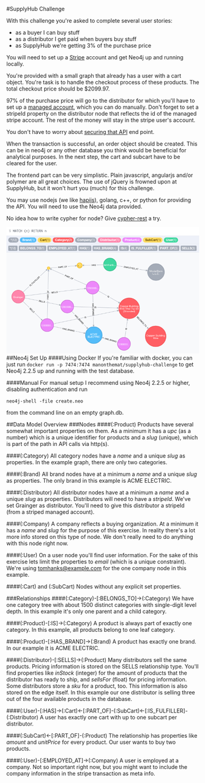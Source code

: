 #SupplyHub Challenge

With this challenge you're asked to complete several user stories:

- as a buyer I can buy stuff
- as a distributor I get paid when buyers buy stuff
- as SupplyHub we're getting 3% of the purchase price

You will need to set up a [Stripe](https://stripe.com/) account and get Neo4j up and running locally.

You're provided with a small graph that already has a user with a cart object. You're task is to handle the checkout process of these products. The total checkout price should be $2099.97.

97% of the purchase price will go to the distributor for which you'll have to set up a [managed account](https://stripe.com/docs/connect/managed-accounts), which you can do manually. Don't forget to set a stripeId property on the distributor node that reflects the id of the managed stripe account. The rest of the money will stay in the stripe user's account.

You don't have to worry about [securing that API](https://tools.ietf.org/html/rfc7519) end point.

When the transaction is successful, an order object should be created. This can be in neo4j or any other database you think would be beneficial for analytical purposes. In the next step, the cart and subcart have to be cleared for the user.

The frontend part can be very simplistic. Plain javascript, angularjs and/or polymer are all great choices. The use of jQuery is frowned upon at SupplyHub, but it won't hurt you (much) for this challenge.

You may use nodejs (we like [hapijs](http://hapijs.com/)), golang, c++, or python for providing the API. You will need to use the Neo4j data provided.

No idea how to write cypher for node? Give [cypher-rest](https://www.npmjs.com/package/cypher-rest) a try.

![Graph Example](example_graph.png)
##Neo4j Set Up
####Using Docker
If you're familiar with docker, you can just run ```docker run -p 7474:7474 manonthemat/supplyhub-challenge``` to get Neo4j 2.2.5 up and running with the test database.

####Manual
For manual setup I recommend using Neo4j 2.2.5 or higher, disabling authentication and run

    neo4j-shell -file create.neo

from the command line on an empty graph.db.

##Data Model Overview
###Nodes
####(:Product)
Products have several somewhat important properties on them.
As a minimum it has a *upc* (as a number) which is a unique identifier for products and a *slug* (unique), which is part of the path in API calls via http(s).

####(:Category)
All category nodes have a *name* and a unique *slug* as properties.
In the example graph, there are only two categories.

####(:Brand)
All brand nodes have at a minimum a *name* and a unique *slug* as properties.
The only brand in this example is ACME ELECTRIC.

####(:Distributor)
All distributor nodes have at a minimum a *name* and a unique *slug* as properties. Distributors will need to have a *stripeId*. We've set Grainger as distributor. You'll need to give this distributor a stripeId (from a striped managed account).

####(:Company)
A company reflects a buying organization. At a minimum it has a *name* and *slug* for the purpose of this exercise. In reality there's a lot more info stored on this type of node. We don't really need to do anything with this node right now.

####(:User)
On a user node you'll find user information. For the sake of this exercise lets limit the properties to *email* (which is a unique constraint). We're using tomhanks@example.com for the one company node in this example.

####(:Cart) and (:SubCart)
Nodes without any explicit set properties.


###Relationships
####(:Category)-[:BELONGS_TO]->(:Category)
We have one category tree with about 1500 distinct categories with single-digit level depth. In this example it's only one parent and a child category.

####(:Product)-[:IS]->(:Category)
A product is always part of exactly one category. In this example, all products belong to one leaf category.

####(:Product)-[:HAS_BRAND]->(:Brand)
A product has exactly one brand. In our example it is ACME ELECTRIC.

####(:Distributor)-[:SELLS]->(:Product)
Many distributors sell the same products. Pricing information is stored on the SELLS relationship type. You'll find properties like *inStock* (integer) for the amount of products that the distributor has ready to ship, and *sellsFor* (float) for pricing information. Some distributors store a *sku* for a product, too. This information is also stored on the edge itself. In this example our one distributor is selling three out of the four available products in the database.

####(:User)-[:HAS]->(:Cart)<-[:PART_OF]-(:SubCart)<-[:IS_FULFILLER]-(:Distributor)
A user has exactly one cart with up to one subcart per distributor.

####(:SubCart)<-[:PART_OF]-(:Product)
The relationship has properties like *amount* and *unitPrice* for every product. Our user wants to buy two products.

####(:User)-[:EMPLOYED_AT]->(:Company)
A user is employed at a company. Not so important right now, but you might want to include the company information in the stripe transaction as meta info.
